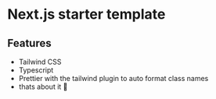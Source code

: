 # Next.js starter template



## Features
- Tailwind CSS
- Typescript
- Prettier with the tailwind plugin to auto format class names
- thats about it 🙂
